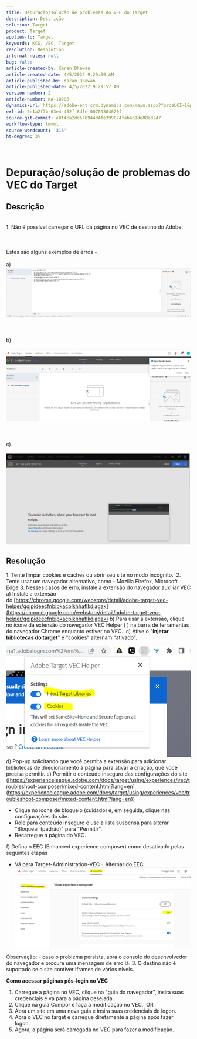 ```yaml
---
title: Depuração/solução de problemas do VEC do Target
description: Descrição
solution: Target
product: Target
applies-to: Target
keywords: KCS, VEC, Target
resolution: Resolution
internal-notes: null
bug: false
article-created-by: Karan Dhawan
article-created-date: 4/5/2022 9:29:30 AM
article-published-by: Karan Dhawan
article-published-date: 4/5/2022 9:29:57 AM
version-number: 2
article-number: KA-18986
dynamics-url: https://adobe-ent.crm.dynamics.com/main.aspx?forceUCI=1&pagetype=entityrecord&etn=knowledgearticle&id=ec1691de-c2b4-ec11-983f-000d3a5d0d73
exl-id: 5e1a2f7b-63e4-452f-8dfe-00709304020f
source-git-commit: e8f4ca2dd578944d4fe399074fab461de88ad247
workflow-type: tm+mt
source-wordcount: '316'
ht-degree: 3%

---
```


# Depuração/solução de problemas do VEC do Target

## Descrição

<br>1. Não é possível carregar o URL da página no VEC de destino do Adobe. <br><br> <br><br>Estes são alguns exemplos de erros - <br><br>a) ![](assets/___f81691de-c2b4-ec11-983f-000d3a5d0d73___.png)<br><br> <br><br>b)<br><br>![](assets/___071791de-c2b4-ec11-983f-000d3a5d0d73___.png)<br><br> <br><br>c)<br><br>![](assets/___0a1791de-c2b4-ec11-983f-000d3a5d0d73___.png)<br>

## Resolução


1. Tente limpar cookies e caches ou abrir seu site no modo incógnito. 
2. Tente usar um navegador alternativo, como - Mozilla Firefox, Microsoft Edge 3. Nesses casos de erro, instale a extensão do navegador auxiliar VEC a) Instale a extensão do [https://chrome.google.com/webstore/detail/adobe-target-vec-helper/ggjpideecfnbipkacplkhhaflkdjagak](https://chrome.google.com/webstore/detail/adobe-target-vec-helper/ggjpideecfnbipkacplkhhaflkdjagak)
b) Para usar a extensão, clique no ícone da extensão do navegador VEC Helper ( ) na barra de ferramentas do navegador Chrome enquanto estiver no VEC. 
c) Ative o &quot;<b>injetar bibliotecas do target</b>&quot; e &quot;cookies&quot; alternam &quot;ativado&quot;.

![](assets/92bf52bf-21ab-ec11-983f-000d3a349523.png)
d) Pop-up solicitando que você permita a extensão para adicionar bibliotecas de direcionamento à página para ativar a criação, que você precisa permitir.
e) Permitir o conteúdo inseguro das configurações do site ([https://experienceleague.adobe.com/docs/target/using/experiences/vec/troubleshoot-composer/mixed-content.html?lang=en](https://experienceleague.adobe.com/docs/target/using/experiences/vec/troubleshoot-composer/mixed-content.html?lang=en))

- Clique no ícone de bloqueio (cuidado) e, em seguida, clique nas configurações do site.
- Role para conteúdo inseguro e use a lista suspensa para alterar &quot;Bloquear (padrão)&quot; para &quot;Permitir&quot;.
- Recarregue a página do VEC.


f) Defina o EEC (Enhanced experience composer) como desativado pelas seguintes etapas

- Vá para Target-Administration-VEC - Alternar do EEC![](assets/90fdfd56-26ab-ec11-983f-000d3a349523.png)


Observação: - caso o problema persista, abra o console do desenvolvedor do navegador e procure uma mensagem de erro lá.
3. O destino não é suportado se o site contiver iframes de vários níveis. 


<b>Como acessar páginas pós-login no VEC</b>
1. Carregue a página no VEC, clique na &quot;guia do navegador&quot;, insira suas credenciais e vá para a página desejada. 
2. Clique na guia Compor e faça a modificação no VEC. 
OR
1. Abra um site em uma nova guia e insira suas credenciais de logon.
2. Abra o VEC no target e carregue diretamente a página após fazer logon. 
3. Agora, a página será carregada no VEC para fazer a modificação.
